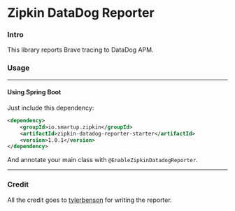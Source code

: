 # Zipkin DataDog Reporter

### Intro

This library reports Brave tracing to DataDog APM.

### Usage

----

#### Using Spring Boot

Just include this dependency:

```xml
<dependency>
	<groupId>io.smartup.zipkin</groupId>
	<artifactId>zipkin-datadog-reporter-starter</artifactId>
	<version>1.0.1</version>
</dependency>
```

And annotate your main class with `@EnableZipkinDatadogReporter`.

----

### Credit

All the credit goes to [tylerbenson](https://github.com/tylerbenson) for writing the reporter.

